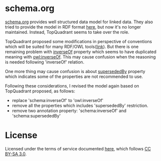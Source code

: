 # schema.org
[schema.org](http://schema.org) provides well structured data model for linked data. They also tried to provide the model in RDF format [here](http://schema.rdfs.org), but now it's no longer maintained. Instead, TopQuadrant seems to take over the role.

TopQuadrant proposed some modifications in perspective of conventions which will be suited for many RDF/OWL tools([link](http://topbraid.org/schema/)). But there is one remaining problem with [inverseOf](http://meta.0.3-2f.schemaorgae.appspot.com/inverseOf) property which seems to have duplicated meaning with [owl:inverseOf](http://meta.0.3-2f.schemaorgae.appspot.com/inverseOf). This may cause confusion when the reasoning is needed following 'inverseOf' relation.

One more thing may cause confusion is about [supersededBy](http://meta.0.3-2f.schemaorgae.appspot.com/supersededBy) property which indicates some of the properties are not recommended to use. 

Following these considerations, I revised the model again based on TopQuadrant proposed, as follows: 
  * replace 'schema:inverseOf' to 'owl:inverseOf'
  * remove all the properties which includes 'supersededBy' restriction.
  * remove two annotation property: 'schema:inverseOf' and 'schema:supersededBy'

# License
Licensed under the terms of service documented [here](http://schema.org/docs/terms.html), which follows [CC BY-SA 3.0](https://creativecommons.org/licenses/by-sa/3.0/).
